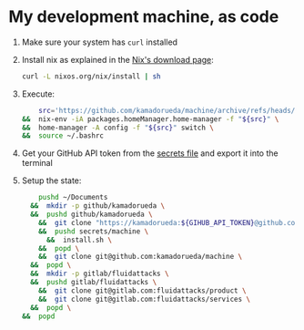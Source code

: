 # My development machine, as code

1.  Make sure your system has `curl` installed

1.  Install nix as explained in the
    [Nix's download page](https://nixos.org/download):

    ```bash
    curl -L nixos.org/nix/install | sh
    ```

1. Execute:

    ```bash
        src='https://github.com/kamadorueda/machine/archive/refs/heads/main.tar.gz' \
    &&  nix-env -iA packages.homeManager.home-manager -f "${src}" \
    &&  home-manager -A config -f "${src}" switch \
    &&  source ~/.bashrc
    ```

1. Get your GitHub API token from the
    [secrets file](https://github.com/kamadorueda/secrets/blob/master/machine/secrets.sh)
    and export it into the terminal

1. Setup the state:

    ```bash
        pushd ~/Documents
      &&  mkdir -p github/kamadorueda \
      &&  pushd github/kamadorueda \
        &&  git clone "https://kamadorueda:${GIHUB_API_TOKEN}@github.com/kamadorueda/secrets" \
        &&  pushd secrets/machine \
          &&  install.sh \
        &&  popd \
        &&  git clone git@github.com:kamadorueda/machine \
      &&  popd \
      &&  mkdir -p gitlab/fluidattacks \
      &&  pushd gitlab/fluidattacks \
        &&  git clone git@gitlab.com:fluidattacks/product \
        &&  git clone git@gitlab.com:fluidattacks/services \
      &&  popd \
    &&  popd
    ```
